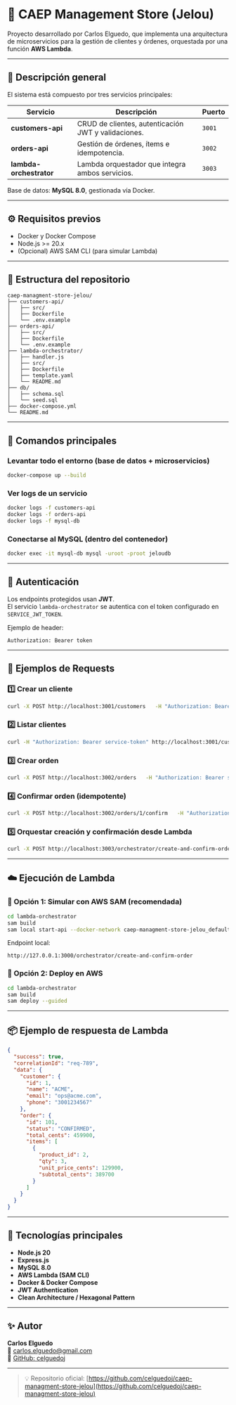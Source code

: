 # 🏪 CAEP Management Store (Jelou)

Proyecto desarrollado por Carlos Elguedo, que implementa una arquitectura de microservicios para la gestión de clientes y órdenes,
orquestada por una función **AWS Lambda**.

---

## 🚀 Descripción general

El sistema está compuesto por tres servicios principales:

| Servicio | Descripción | Puerto |
|-----------|--------------|--------|
| **customers-api** | CRUD de clientes, autenticación JWT y validaciones. | `3001` |
| **orders-api** | Gestión de órdenes, ítems e idempotencia. | `3002` |
| **lambda-orchestrator** | Lambda orquestador que integra ambos servicios. | `3003`

Base de datos: **MySQL 8.0**, gestionada vía Docker.

---

## ⚙️ Requisitos previos

- Docker y Docker Compose
- Node.js >= 20.x
- (Opcional) AWS SAM CLI (para simular Lambda)

---

## 🧱 Estructura del repositorio

```
caep-managment-store-jelou/
├── customers-api/
│   ├── src/
│   ├── Dockerfile
│   └── .env.example
├── orders-api/
│   ├── src/
│   ├── Dockerfile
│   └── .env.example
├── lambda-orchestrator/
│   ├── handler.js
│   ├── src/
│   ├── Dockerfile
│   ├── template.yaml
│   └── README.md
├── db/
│   ├── schema.sql
│   └── seed.sql
├── docker-compose.yml
└── README.md
```

---

## 🐳 Comandos principales

### Levantar todo el entorno (base de datos + microservicios)
```bash
docker-compose up --build
```

### Ver logs de un servicio
```bash
docker logs -f customers-api
docker logs -f orders-api
docker logs -f mysql-db
```

### Conectarse al MySQL (dentro del contenedor)
```bash
docker exec -it mysql-db mysql -uroot -proot jeloudb
```


---

## 🔐 Autenticación

Los endpoints protegidos usan **JWT**.  
El servicio `lambda-orchestrator` se autentica con el token configurado en `SERVICE_JWT_TOKEN`.

Ejemplo de header:
```
Authorization: Bearer token
```

---

## 🧪 Ejemplos de Requests

### 1️⃣ Crear un cliente
```bash
curl -X POST http://localhost:3001/customers   -H "Authorization: Bearer service-token"   -H "Content-Type: application/json"   -d '{"name":"Carlos Elguedo","email":"carlos@email.com","phone":"3001234567"}'
```

### 2️⃣ Listar clientes
```bash
curl -H "Authorization: Bearer service-token" http://localhost:3001/customers
```

### 3️⃣ Crear orden
```bash
curl -X POST http://localhost:3002/orders   -H "Authorization: Bearer service-token"   -H "Content-Type: application/json"   -d '{"customer_id":1,"items":[{"product_id":2,"qty":3}]}'
```

### 4️⃣ Confirmar orden (idempotente)
```bash
curl -X POST http://localhost:3002/orders/1/confirm   -H "Authorization: Bearer service-token"   -H "X-Idempotency-Key: abc-123"
```

### 5️⃣ Orquestar creación y confirmación desde Lambda
```bash
curl -X POST http://localhost:3003/orchestrator/create-and-confirm-order   -H "Content-Type: application/json"   -d '{"customer_id":1,"items":[{"product_id":2,"qty":3}],"idempotency_key":"abc-123","correlation_id":"req-789"}'
```

---

## ☁️ Ejecución de Lambda

### 🧰 Opción 1: Simular con AWS SAM (recomendada)
```bash
cd lambda-orchestrator
sam build
sam local start-api --docker-network caep-managment-store-jelou_default
```
Endpoint local:
```
http://127.0.0.1:3000/orchestrator/create-and-confirm-order
```

### 🚀 Opción 2: Deploy en AWS
```bash
cd lambda-orchestrator
sam build
sam deploy --guided
```

---

## 📦 Ejemplo de respuesta de Lambda

```json
{
  "success": true,
  "correlationId": "req-789",
  "data": {
    "customer": {
      "id": 1,
      "name": "ACME",
      "email": "ops@acme.com",
      "phone": "3001234567"
    },
    "order": {
      "id": 101,
      "status": "CONFIRMED",
      "total_cents": 459900,
      "items": [
        {
          "product_id": 2,
          "qty": 3,
          "unit_price_cents": 129900,
          "subtotal_cents": 389700
        }
      ]
    }
  }
}
```

---

## 🧩 Tecnologías principales

- **Node.js 20**  
- **Express.js**  
- **MySQL 8.0**  
- **AWS Lambda (SAM CLI)**  
- **Docker & Docker Compose**  
- **JWT Authentication**
- **Clean Architecture / Hexagonal Pattern**

---

## ✨ Autor

**Carlos Elguedo**  
📧 [carlos.elguedo@gmail.com](mailto:carlos.elguedo@gmail.com)  
🔗 [GitHub: celguedoj](https://github.com/celguedoj)

---

> 💡 Repositorio oficial: [https://github.com/celguedoj/caep-managment-store-jelou](https://github.com/celguedoj/caep-managment-store-jelou)
